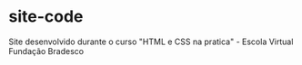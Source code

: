 # site-code
 Site desenvolvido durante o curso "HTML e CSS na pratica" - Escola Virtual Fundação Bradesco
